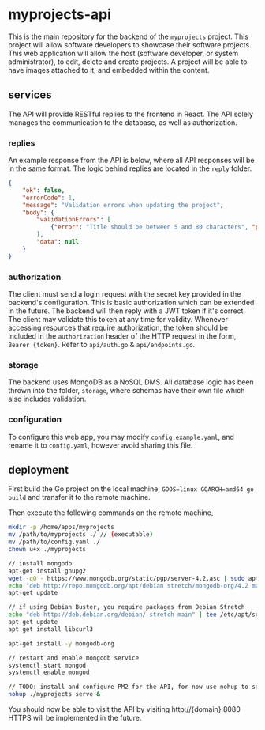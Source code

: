 # myprojects-api

This is the main repository for the backend of the `myprojects` project. This project will allow software developers to showcase their software projects. This web application will allow the host (software developer, or system administrator), to edit, delete and create projects. A project will be able to have images attached to it, and embedded within the content.

## services

The API will provide RESTful replies to the frontend in React. The API solely manages the communication to the database, as well as authorization. 

### replies
An example response from the API is below, where all API responses will be in the same format. The logic behind replies are located in the `reply` folder.
```json
{
    "ok": false,
    "errorCode": 1,
    "message": "Validation errors when updating the project",
    "body": {
        "validationErrors": [
            {"error": "Title should be between 5 and 80 characters", "path": "title"}
        ],
        "data": null
    }
}
```

### authorization
The client must send a login request with the secret key provided in the backend's configuration. This is basic authorization which can be extended in the future. The backend will then reply with a JWT token if it's correct. The client may validate this token at any time for validity. Whenever accessing resources that require authorization, the token should be included in the `authorization` header of the HTTP request in the form, `Bearer {token}`. Refer to `api/auth.go` & `api/endpoints.go`.

### storage
The backend uses MongoDB as a NoSQL DMS. All database logic has been thrown into the folder, `storage`, where schemas have their own file which also includes validation.

### configuration
To configure this web app, you may modify `config.example.yaml`, and rename it to `config.yaml`, however avoid sharing this file.

## deployment
First build the Go project on the local machine,
`GOOS=linux GOARCH=amd64 go build` and transfer it to the remote machine.

Then execute the following commands on the remote machine,
```bash
mkdir -p /home/apps/myprojects
mv /path/to/myprojects ./ // (executable)
mv /path/to/config.yaml ./
chown u+x ./myprojects

// install mongodb
apt-get install gnupg2
wget -qO - https://www.mongodb.org/static/pgp/server-4.2.asc | sudo apt-key add -
echo "deb http://repo.mongodb.org/apt/debian stretch/mongodb-org/4.2 main" | sudo tee /etc/apt/sources.list.d/mongodb-org-4.2.list
apt-get update

// if using Debian Buster, you require packages from Debian Stretch
echo "deb http://deb.debian.org/debian/ stretch main" | tee /etc/apt/sources.list.d/debian-stretch.list
apt get update
apt get install libcurl3

apt-get install -y mongodb-org

// restart and enable mongodb service
systemctl start mongod
systemctl enable mongod

// TODO: install and configure PM2 for the API, for now use nohup to serve the API ...
nohup ./myprojects serve &
```

You should now be able to visit the API by visiting http://{domain}:8080
HTTPS will be implemented in the future.
